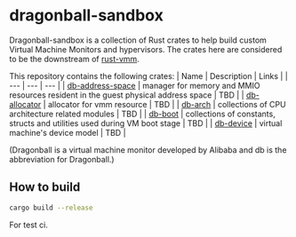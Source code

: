 # dragonball-sandbox
Dragonball-sandbox is a collection of Rust crates to help build custom Virtual Machine Monitors and hypervisors. The crates here are considered to be the downstream of [rust-vmm](https://github.com/rust-vmm).

This repository contains the following crates:
| Name | Description | Links |
| --- | --- | --- |
| [db-address-space](crates/db-address-space) | manager for memory and MMIO resources resident in the guest physical address space | TBD |
| [db-allocator](crates/db-allocator) | allocator for vmm resource | TBD |
| [db-arch](crates/db-arch) | collections of CPU architecture related modules | TBD |
| [db-boot](crates/db-boot) | collections of constants, structs and utilities used during VM boot stage | TBD |
| [db-device](crates/db-device) | virtual machine's device model | TBD |

(Dragonball is a virtual machine monitor developed by Alibaba and db is the abbreviation for Dragonball.)

## How to build
```bash
cargo build --release
```

For test ci.
